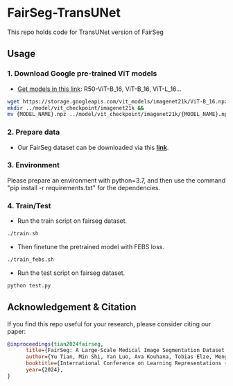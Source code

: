 # FairSeg-TransUNet
This repo holds code for TransUNet version of FairSeg

## Usage

### 1. Download Google pre-trained ViT models
* [Get models in this link](https://console.cloud.google.com/storage/vit_models/): R50-ViT-B_16, ViT-B_16, ViT-L_16...
```bash
wget https://storage.googleapis.com/vit_models/imagenet21k/ViT-B_16.npz &&
mkdir ../model/vit_checkpoint/imagenet21k &&
mv {MODEL_NAME}.npz ../model/vit_checkpoint/imagenet21k/{MODEL_NAME}.npz
```

### 2. Prepare data

* Our FairSeg dataset can be downloaded via this [**link**](https://drive.google.com/drive/folders/1tyhEhYHR88gFkVzLkJI4gE1BoOHoHdWZ?usp=sharing).


### 3. Environment

Please prepare an environment with python=3.7, and then use the command "pip install -r requirements.txt" for the dependencies.

### 4. Train/Test

- Run the train script on fairseg dataset. 

```bash
./train.sh
```
- Then finetune the pretrained model with FEBS loss. 

```bash
./train_febs.sh
```

- Run the test script on fairseg dataset.

```bash
python test.py
```


## Acknowledgement & Citation


If you find this repo useful for your research, please consider citing our paper:

```bibtex
@inproceedings{tian2024fairseg,
      title={FairSeg: A Large-Scale Medical Image Segmentation Dataset for Fairness Learning Using Segment Anything Model with Fair Error-Bound Scaling}, 
      author={Yu Tian, Min Shi, Yan Luo, Ava Kouhana, Tobias Elze, Mengyu Wang},
      booktitle={International Conference on Learning Representations (ICLR)},
      year={2024},
}
